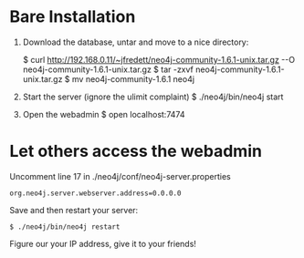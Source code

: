 Bare Installation
=================

1. Download the database, untar and move to a nice directory:

    $ curl http://192.168.0.11/~jfredett/neo4j-community-1.6.1-unix.tar.gz --O neo4j-community-1.6.1-unix.tar.gz
    $ tar -zxvf neo4j-community-1.6.1-unix.tar.gz
    $ mv neo4j-community-1.6.1 neo4j


2. Start the server (ignore the ulimit complaint)
    $ ./neo4j/bin/neo4j start


3. Open the webadmin
    $ open localhost:7474

# Let others access the webadmin

Uncomment line 17 in ./neo4j/conf/neo4j-server.properties

    org.neo4j.server.webserver.address=0.0.0.0                                                                                               
Save and then restart your server:

    $ ./neo4j/bin/neo4j restart

Figure our your IP address, give it to your friends!
